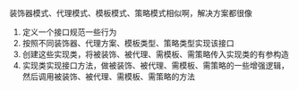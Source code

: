 装饰器模式、代理模式、模板模式、策略模式相似啊，解决方案都很像

1. 定义一个接口规范一些行为
2. 按照不同装饰器、代理方案、模板类型、策略类型实现该接口
3. 创建这些实现类，将被装饰、被代理、需模板、需策略传入实现类的有参构造
4. 实现类实现接口方法，做被装饰、被代理、需模板、需策略的一些增强逻辑，然后调用被装饰、被代理、需模板、需策略的方法

